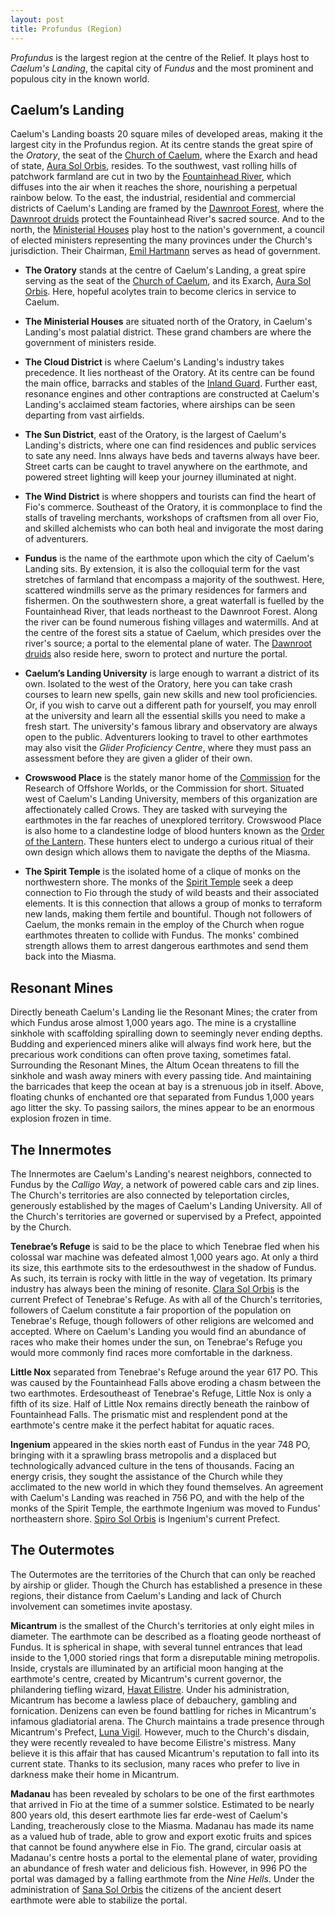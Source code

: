 ```yaml
---
layout: post
title: Profundus (Region)
---
```


*Profundus* is the largest region at the centre of the Relief. It plays host to *Caelum's Landing*, the capital city of *Fundus* and the most prominent and populous city in the known world.

## Caelum’s Landing

Caelum's Landing boasts 20 square miles of developed areas, making it the largest city in the Profundus region. At its centre stands the great spire of the *Oratory*, the seat of the [Church of Caelum](), where the Exarch and head of state, [Aura Sol Orbis](), resides. To the southwest, vast rolling hills of patchwork farmland are cut in two by the [Fountainhead River](), which diffuses into the air when it reaches the shore, nourishing a perpetual rainbow below. To the east, the industrial, residential and commercial districts of Caelum's Landing are framed by the [Dawnroot Forest](), where the [Dawnroot druids]() protect the Fountainhead River's sacred source. And to the north, the [Ministerial Houses]() play host to the nation's government, a council of elected ministers representing the many provinces under the Church's jurisdiction. Their Chairman, [Emil Hartmann]() serves as head of government.

- **The Oratory** stands at the centre of Caelum's Landing, a great spire serving as the seat of the [Church of Caelum](), and its Exarch, [Aura Sol Orbis](). Here, hopeful acolytes train to become clerics in service to Caelum.

- **The Ministerial Houses** are situated north of the Oratory, in Caelum's Landing's most palatial district. These grand chambers are where the government of ministers reside.

- **The Cloud District** is where Caelum's Landing's industry takes precedence. It lies northeast of the Oratory. At its centre can be found the main office, barracks and stables of the [Inland Guard](). Further east, resonance engines and other contraptions are constructed at Caelum's Landing's acclaimed steam factories, where airships can be seen departing from vast airfields.

- **The Sun District**, east of the Oratory, is the largest of Caelum's Landing's districts, where one can find residences and public services to sate any need. Inns always have beds and taverns always have beer. Street carts can be caught to travel anywhere on the earthmote, and powered street lighting will keep your journey illuminated at night.

- **The Wind District** is where shoppers and tourists can find the heart of Fio's commerce. Southeast of the Oratory, it is commonplace to find the stalls of traveling merchants, workshops of craftsmen from all over Fio, and skilled alchemists who can both heal and invigorate the most daring of adventurers.

- **Fundus** is the name of the earthmote upon which the city of Caelum's Landing sits. By extension, it is also the colloquial term for the vast stretches of farmland that encompass a majority of the southwest. Here, scattered windmills serve as the primary residences for farmers and fishermen. On the southwestern shore, a great waterfall is fuelled by the Fountainhead River, that leads northeast to the Dawnroot Forest. Along the river can be found numerous fishing villages and watermills. And at the centre of the forest sits a statue of Caelum, which presides over the river's source; a portal to the elemental plane of water. The [Dawnroot druids]() also reside here, sworn to protect and nurture the portal.

- **Caelum’s Landing University** is large enough to warrant a district of its own. Isolated to the west of the Oratory, here you can take crash courses to learn new spells, gain new skills and new tool proficiencies. Or, if you wish to carve out a different path for yourself, you may enroll at the university and learn all the essential skills you need to make a fresh start. The university's famous library and observatory are always open to the public. Adventurers looking to travel to other earthmotes may also visit the *Glider Proficiency Centre*, where they must pass an assessment before they are given a glider of their own.

- **Crowswood Place** is the stately manor home of the [Commission]() for the Research of Offshore Worlds, or the Commission for short. Situated west of Caelum's Landing University, members of this organization are affectionately called Crows. They are tasked with surveying the earthmotes in the far reaches of unexplored territory. Crowswood Place is also home to a clandestine lodge of blood hunters known as the [Order of the Lantern](). These hunters elect to undergo a curious ritual of their own design which allows them to navigate the depths of the Miasma.

- **The Spirit Temple** is the isolated home of a clique of monks on the northwestern shore. The monks of the [Spirit Temple]() seek a deep connection to Fio through the study of wild beasts and their associated elements. It is this connection that allows a group of monks to terraform new lands, making them fertile and bountiful. Though not followers of Caelum, the monks remain in the employ of the Church when rogue earthmotes threaten to collide with Fundus. The monks' combined strength allows them to arrest dangerous earthmotes and send them back into the Miasma.

## Resonant Mines

Directly beneath Caelum's Landing lie the Resonant Mines; the crater from which Fundus arose almost 1,000 years ago. The mine is a crystalline sinkhole with scaffolding spiralling down to seemingly never ending depths. Budding and experienced miners alike will always find work here, but the precarious work conditions can often prove taxing, sometimes fatal. Surrounding the Resonant Mines, the Altum Ocean threatens to fill the sinkhole and wash away miners with every passing tide. And maintaining the barricades that keep the ocean at bay is a strenuous job in itself. Above, floating chunks of enchanted ore that separated from Fundus 1,000 years ago litter the sky. To passing sailors, the mines appear to be an enormous explosion frozen in time.

## The Innermotes

The Innermotes are Caelum's Landing's nearest neighbors, connected to Fundus by the *Calligo Way*, a network of powered cable cars and zip lines. The Church's territories are also connected by teleportation circles, generously established by the mages of Caelum's Landing University. All of the Church's territories are governed or supervised by a Prefect, appointed by the Church.

**Tenebrae’s Refuge** is said to be the place to which Tenebrae fled when his colossal war machine was defeated almost 1,000 years ago. At only a third its size, this earthmote sits to the erdesouthwest in the shadow of Fundus. As such, its terrain is rocky with little in the way of vegetation. Its primary industry has always been the mining of resonite. [Clara Sol Orbis]() is the current Prefect of Tenebrae's Refuge. As with all of the Church's territories, followers of Caelum constitute a fair proportion of the population on Tenebrae's Refuge, though followers of other religions are welcomed and accepted. Where on Caelum's Landing you would find an abundance of races who make their homes under the sun, on Tenebrae's Refuge you would more commonly find races more comfortable in the darkness.

**Little Nox** separated from Tenebrae's Refuge around the year 617 PO. This was caused by the Fountainhead Falls above eroding a chasm between the two earthmotes. Erdesoutheast of Tenebrae's Refuge, Little Nox is only a fifth of its size. Half of Little Nox remains directly beneath the rainbow of Fountainhead Falls. The prismatic mist and resplendent pond at the earthmote's centre make it the perfect habitat for aquatic races.

**Ingenium** appeared in the skies north east of Fundus in the year 748 PO, bringing with it a sprawling brass metropolis and a displaced but technologically advanced culture in the tens of thousands. Facing an energy crisis, they sought the assistance of the Church while they acclimated to the new world in which they found themselves. An agreement with Caelum's Landing was reached in 756 PO, and with the help of the monks of the Spirit Temple, the earthmote Ingenium was moved to Fundus' northeastern shore. [Spiro Sol Orbis]() is Ingenium's current Prefect.

## The Outermotes

The Outermotes are the territories of the Church that can only be reached by airship or glider. Though the Church has established a presence in these regions, their distance from Caelum's Landing and lack of Church involvement can sometimes invite apostasy.

**Micantrum** is the smallest of the Church's territories at only eight miles in diameter. The earthmote can be described as a floating geode northeast of Fundus. It is spherical in shape, with several tunnel entrances that lead inside to the 1,000 storied rings that form a disreputable mining metropolis. Inside, crystals are illuminated by an artificial moon hanging at the earthmote's centre, created by Micantrum's current governor, the philandering tiefling wizard, [Havat Eilistre](). Under his administration, Micantrum has become a lawless place of debauchery, gambling and fornication. Denizens can even be found battling for riches in Micantrum's infamous gladiatorial arena. The Church maintains a trade presence through Micantrum's Prefect, [Luna Vigil](). However, much to the Church's disdain, they were recently revealed to have become Eilistre's mistress. Many believe it is this affair that has caused Micantrum's reputation to fall into its current state. Thanks to its seclusion, many races who prefer to live in darkness make their home in Micantrum.

**Madanau** has been revealed by scholars to be one of the first earthmotes that arrived in Fio at the time of a summer solstice. Estimated to be nearly 800 years old, this desert earthmote lies far erde-west of Caelum's Landing, treacherously close to the Miasma. Madanau has made its name as a valued hub of trade, able to grow and export exotic fruits and spices that cannot be found anywhere else in Fio. The grand, circular oasis at Madanau's centre hosts a portal to the elemental plane of water, providing an abundance of fresh water and delicious fish. However, in 996 PO the portal was damaged by a falling earthmote from the *Nine Hells*. Under the administration of [Sana Sol Orbis]() the citizens of the ancient desert earthmote were able to stabilize the portal.
